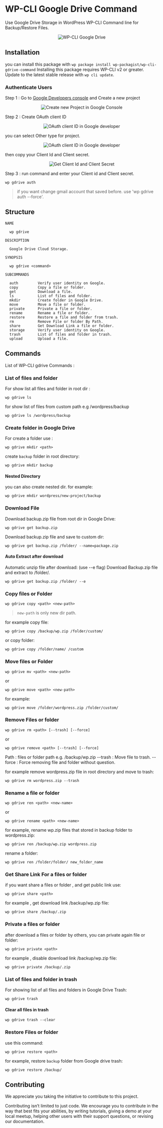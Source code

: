 # WP-CLI Google Drive Command

Use Google Drive Storage in WordPress WP-CLI Command line for Backup/Restore Files.

<p align="center">
<img src="https://raw.githubusercontent.com/wp-packagist/wp-cli-gdrive-command/master/screenshot/logo.png" alt="WP-CLI Google Drive">
</p>

## Installation

you can install this package with `wp package install wp-packagist/wp-cli-gdrive-command`
Installing this package requires WP-CLI v2 or greater. Update to the latest stable release with `wp cli update`.

### Authenticate Users

Step 1 : Go to [Google Developers console](https://console.developers.google.com/) and Create a new project

<p align="center">
<img src="https://raw.githubusercontent.com/wp-packagist/wp-cli-gdrive-command/master/screenshot/step-1.jpg" alt="Create new Project in Google Console">
</p>
 
 Step 2 : Create OAuth client ID
 
 <p align="center">
 <img src="https://raw.githubusercontent.com/wp-packagist/wp-cli-gdrive-command/master/screenshot/step-2.jpg" alt="OAuth client ID in Google developer">
 </p>
 
 you can select Other type for project.
 
  <p align="center">
  <img src="https://raw.githubusercontent.com/wp-packagist/wp-cli-gdrive-command/master/screenshot/step-3.jpg" alt="OAuth client ID in Google developer">
  </p>
  
  then copy your Client Id and Client secret.
  
   <p align="center">
    <img src="https://raw.githubusercontent.com/wp-packagist/wp-cli-gdrive-command/master/screenshot/step-4.jpg" alt="Get Client Id and Client Secret">
    </p>
  
  Step 3 : run command and enter your Client id and Client secret.
  
  ```
  wp gdrive auth
  ```
  
  > if you want change gmail account that saved before. use 'wp gdrive auth --force'.

## Structure

```
NAME

  wp gdrive

DESCRIPTION

  Google Drive Cloud Storage.

SYNOPSIS

  wp gdrive <command>

SUBCOMMANDS

  auth         Verify user identity on Google.
  copy         Copy a file or folder.
  get          Download a file.
  ls           List of files and folder.
  mkdir        Create folder in Google Drive.
  move         Move a file or folder.
  private      Private a file or folder.
  rename       Rename a file or folder.
  restore      Restore a file and folder from trash.
  rm           Remove File or folder By Path.
  share        Get Download Link a file or folder.
  storage      Verify user identity on Google.
  trash        List of files and folder in trash.
  upload       Upload a file.
```

## Commands

List of WP-CLI gdrive Commands :

### List of files and folder

For show list all files and folder in root dir :

```
wp gdrive ls
```

for show list of files from custom path e.g /wordpress/backup 

```
wp gdrive ls /wordpress/backup
```

### Create folder in Google Drive

For create a folder use :

```
wp gdrive mkdir <path>
```

create `backup` folder in root directory:

```
wp gdrive mkdir backup
```

#### Nested Directory

you can also create nested dir. for example:

```
wp gdrive mkdir wordpress/new-project/backup
```

### Download File

Download backup.zip file from root dir in Google Drive:

```
wp gdrive get backup.zip
```

Download backup.zip file and save to custom dir:

```
wp gdrive get backup.zip /folder/ --name=package.zip
```

#### Auto Extract after download

Automatic unzip file after download: (use --e flag)
Download Backup.zip file and extract to /folder/.

```
wp gdrive get backup.zip /folder/ --e
```

### Copy files or Folder

```
wp gdrive copy <path> <new-path>
```

> `new-path` is only new dir path.

for example copy file:

```
wp gdrive copy /backup/wp.zip /folder/custom/
```

or copy folder:

```
wp gdrive copy /folder/name/ /custom
```

### Move files or Folder

```
wp gdrive mv <path> <new-path>
```

or

```
wp gdrive move <path> <new-path>
```

for example:

```
wp gdrive move /folder/wordpress.zip /folder/custom/
```

### Remove Files or folder

```
wp gdrive rm <path> [--trash] [--force]
```

or

```
wp gdrive remove <path> [--trash] [--force]
```

Path    : files or folder path e.g. /backup/wp.zip
--trash : Move file to trash.
--force : Force removing file and folder without question.

for example remove wordpress.zip file in root directory and move to trash:

```
wp gdrive rm wordpress.zip --trash
```

### Rename a file or folder

```
wp gdrive ren <path> <new-name>
```

or

```
wp gdrive rename <path> <new-name>
```

for example, rename wp.zip files that stored in backup folder to wordpress.zip:

```
wp gdrive ren /backup/wp.zip wordpress.zip
```

rename a folder:

```
wp gdrive ren /folder/folder/ new_folder_name
```

### Get Share Link For a files or folder

if you want share a files or folder , and get public link use:

```
wp gdrive share <path>
```

for example , get download link /backup/wp.zip file:

```
wp gdrive share /backup/.zip
```

### Private a files or folder

after download a files or folder by others, you can private again file or folder:

```
wp gdrive private <path>
```

for example , disable download link /backup/wp.zip file:

```
wp gdrive private /backup/.zip
```

### List of files and folder in trash

For showing list of all files and folders in Google Drive Trash:

```
wp gdrive trash
```

#### Clear all files in trash

```
wp gdrive trash --clear
```




### Restore Files or folder

use this command:

```
wp gdrive restore <path>
```

for example, restore `backup` folder from Google drive trash:

```
wp gdrive restore /backup/
```





## Contributing

We appreciate you taking the initiative to contribute to this project.

Contributing isn’t limited to just code. We encourage you to contribute in the way that best fits your abilities, by writing tutorials, giving a demo at your local meetup, helping other users with their support questions, or revising our documentation.
